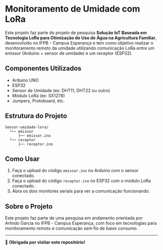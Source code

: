 # Monitoramento de Umidade com LoRa

Este projeto faz parte do projeto de pesquisa <strong>Solução IoT Baseada em Tecnologia LoRa para Otimização do Uso de Água na Agricultura Familiar</strong>, desenvolvido no IFPB - Campus Esperança e tem como objetivo realizar o monitoramento remoto da umidade utilizando comunicação LoRa entre um emissor (Arduino + sensor de umidade) e um receptor (ESP32).

## Componentes Utilizados

- Arduino UNO
- ESP32
- Sensor de Umidade (ex: DHT11, DHT22 ou outro)
- Módulo LoRa (ex: SX1278)
- Jumpers, Protoboard, etc.

## Estrutura do Projeto

```plaintext
Sensor-umidade-lora/
  └── emissor
      ├── emissor.ino
  └── receptor
      ├── receptor.ino
```

## Como Usar

1. Faça o upload do código `emissor.ino` no Arduino com o sensor conectado.
2. Faça o upload do código `receptor.ino` no ESP32 com o módulo LoRa conectado.
3. Abra os dois monitores seriais para ver a comunicação funcionando.

## Sobre o Projeto

Este projeto faz parte de uma pesquisa em andamento orientada por Arlindo Garcia no IFPB - Campus Esperança, com foco em tecnologias para monitoramento remoto e comunicação sem fio de baixo consumo.

---

🖤 **Obrigada por visitar este repositório!**
